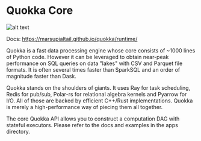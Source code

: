 # Quokka Core
![alt text](https://github.com/marsupialtail/quokka/tree/master/docs/quokka.png?raw=true)

Docs: https://marsupialtail.github.io/quokka/runtime/

Quokka is a fast data processing engine whose core consists of ~1000 lines of Python code. However it can be leveraged to obtain near-peak performance on SQL queries on data "lakes" with CSV and Parquet file formats. It is often several times faster than SparkSQL and an order of magnitude faster than Dask.

Quokka stands on the shoulders of giants. It uses Ray for task scheduling, Redis for pub/sub, Polar-rs for relational algebra kernels and Pyarrow for I/O. All of those are backed by efficient C++/Rust implementations. Quokka is merely a high-performance way of piecing them all together.

The core Quokka API allows you to construct a computation DAG with stateful executors. Please refer to the docs and examples in the apps directory.
